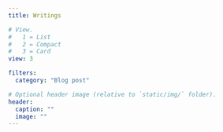 ```yaml
---
title: Writings

# View.
#   1 = List
#   2 = Compact
#   3 = Card
view: 3

filters:
  category: "Blog post"

# Optional header image (relative to `static/img/` folder).
header:
  caption: ""
  image: ""
---
```

